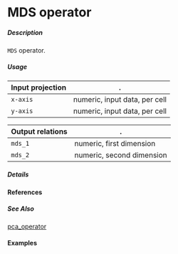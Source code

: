 # MDS operator

##### Description

`MDS` operator.

##### Usage

Input projection|.
---|---
`x-axis`        | numeric, input data, per cell 
`y-axis`        | numeric, input data, per cell 

Output relations|.
---|---
`mds_1`        | numeric, first dimension
`mds_2`        | numeric, second dimension

##### Details

#### References

##### See Also

[pca_operator](https://github.com/tercen/pca_operator)

#### Examples
